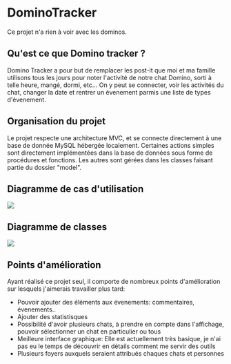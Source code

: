 # DominoTracker
Ce projet n'a rien à voir avec les dominos.

## Qu'est ce que Domino tracker ?
Domino Tracker a pour but de remplacer les post-it que moi et ma famille utilisons tous les jours pour noter l'activité de notre chat Domino, sorti à telle heure, mangé, dormi, etc...
On y peut se connecter, voir les activités du chat, changer la date et rentrer un évenement parmis une liste de types d'évenement.

## Organisation du projet

Le projet respecte une architecture MVC, et se connecte directement à une base de donnée MySQL hébergée localement.
Certaines actions simples sont directement implémentées dans la base de données sous forme de procédures et fonctions. Les autres sont gérées dans les classes faisant partie du dossier "model".

## Diagramme de cas d'utilisation

<img src="https://user-images.githubusercontent.com/95452323/228650373-86b13f0b-5b57-4750-b238-cf6e9c1db7a6.png">

## Diagramme de classes

<img src="https://cdn.discordapp.com/attachments/924421151504097321/1090730324381675661/image.png">

## Points d'amélioration

Ayant réalisé ce projet seul, il comporte de nombreux points d'amélioration sur lesquels j'aimerais travailler plus tard:
<ul>
  <li>Pouvoir ajouter des éléments aux évenements: commentaires, évenements..</li>
  <li>Ajouter des statistisques</li>
  <li>Possibilité d'avoir plusieurs chats, à prendre en compte dans l'affichage, pouvoir sélectionner un chat en particulier ou tous</li>
  <li>Meilleure interface graphique: Elle est actuellement très basique, je n'ai pas eu le temps de découvrir en détails comment me servir des outils</li>
  <li>Plusieurs foyers auxquels seraient attribués chaques chats et personnes</li>
 </ul>
